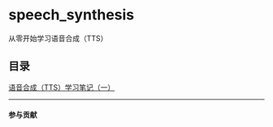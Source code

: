 # speech_synthesis

从零开始学习语音合成（TTS）

## 目录

[语音合成（TTS）学习笔记（一）](/语音合成（TTS）学习笔记（一）.md) 





***

#### 参与贡献
